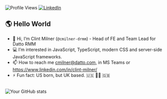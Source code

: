 ![Profile Views](https://komarev.com/ghpvc/?username=cmilner-drmm&color=brightgreen)
[![LinkedIn](https://img.shields.io/badge/LinkedIn-0A66C2?style=flat&logo=linkedin&logoColor=white)](https://www.linkedin.com/in/clint-milner/)

## 🌎 Hello World
- 👋 Hi, I’m Clint Milner (`@cmilner-drmm`) - Head of FE and Team Lead for Datto RMM
- 💻 I’m interested in JavaScript, TypeScript, modern CSS and server-side JavaScript frameworks.
- 📫 How to reach me cmilner@datto.com, in MS Teams or https://www.linkedin.com/in/clint-milner/
- ⚡ Fun fact: US born, but UK based. 🇺🇸 🤝🏼 🇬🇧

##
![Your GitHub stats](https://github-readme-stats.vercel.app/api?username=cmilner-drmm&show_icons=true&theme=radical)
<!--- ![Top Langs](https://github-readme-stats.vercel.app/api/top-langs/?username=cmilner-drmm&layout=compact&theme=radical) --->
<!--- ![Contribution Graph](https://activity-graph.herokuapp.com/graph?username=cmilner-drmm&theme=radical) --->


<!---
cmilner-drmm/cmilner-drmm is a ✨ special ✨ repository because its `README.md` (this file) appears on your GitHub profile.
You can click the Preview link to take a look at your changes.
--->
